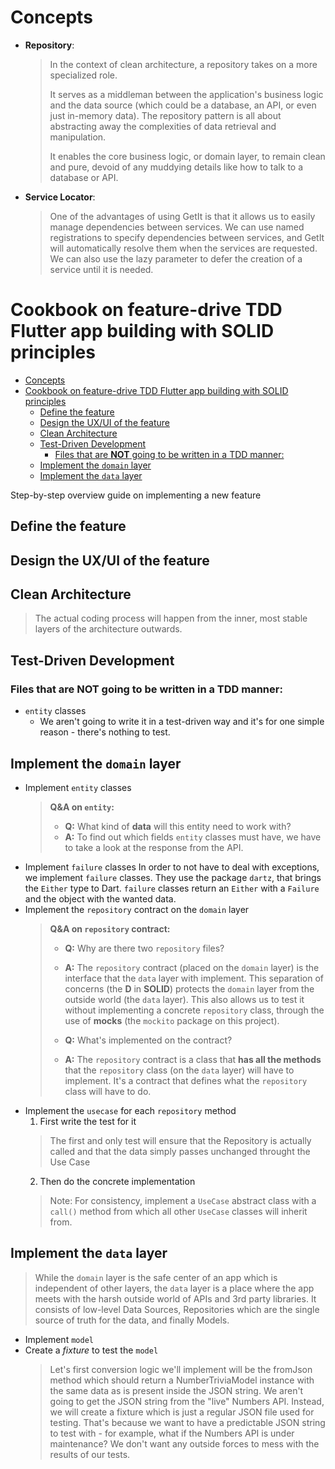 
# Concepts
- **Repository**:
  > In the context of clean architecture, a repository takes on a more
  > specialized role.
  > 
  > It serves as a middleman between the application's business logic and the
  > data source (which could be a database, an API, or even just in-memory
  > data). The repository pattern is all about abstracting away the complexities
  > of data retrieval and manipulation.
  > 
  > It enables the core business logic, or domain layer, to remain clean and
pure, devoid of any muddying details like how to talk to a database or API.
- **Service Locator**:
  > One of the advantages of using GetIt is that it allows us to easily manage
  >dependencies between services. We can use named registrations to specify
  >dependencies between services, and GetIt will automatically resolve them when
  >the services are requested. We can also use the lazy parameter to defer the
  >creation of a service until it is needed.
# Cookbook on feature-drive TDD Flutter app building with SOLID principles

- [Concepts](#concepts)
- [Cookbook on feature-drive TDD Flutter app building with SOLID principles](#cookbook-on-feature-drive-tdd-flutter-app-building-with-solid-principles)
  - [Define the feature](#define-the-feature)
  - [Design the UX/UI of the feature](#design-the-uxui-of-the-feature)
  - [Clean Architecture](#clean-architecture)
  - [Test-Driven Development](#test-driven-development)
    - [Files that are **NOT** going to be written in a TDD manner:](#files-that-are-not-going-to-be-written-in-a-tdd-manner)
  - [Implement the `domain` layer](#implement-the-domain-layer)
  - [Implement the `data` layer](#implement-the-data-layer)

Step-by-step overview guide on implementing a new feature

## Define the feature

## Design the UX/UI of the feature

## Clean Architecture

> The actual coding process will happen from the inner, most stable layers of
> the architecture outwards.

## Test-Driven Development

### Files that are **NOT** going to be written in a TDD manner:

- `entity` classes
  - We aren't going to write it in a test-driven way and it's for one simple
    reason - there's nothing to test.

## Implement the `domain` layer

- Implement `entity` classes
  > **Q&A on `entity`:**
  >
  > - **Q:** What kind of **data** will this entity need to work with?
  > - **A:** To find out which fields `entity` classes must have, we have to
  >   take a look at the response from the API.
- Implement `failure` classes In order to not have to deal with exceptions, we
  implement `failure` classes. They use the package `dartz`, that brings the
  `Either` type to Dart. `failure` classes return an `Either` with a `Failure`
  and the object with the wanted data.
- Implement the `repository` contract on the `domain` layer
  > **Q&A on `repository` contract:**
  >
  > - **Q:** Why are there two `repository` files?
  > - **A:** The `repository` contract (placed on the `domain` layer) is the
  >   interface that the `data` layer with implement. This separation of
  >   concerns (the **D** in **SOLID**) protects the `domain` layer from the
  >   outside world (the `data` layer). This also allows us to test it without
  >   implementing a concrete `repository` class, through the use of **mocks**
  >   (the `mockito` package on this project).
  >
  > - **Q:** What's implemented on the contract?
  > - **A:** The `repository` contract is a class that **has all the methods**
  >   that the `repository` class (on the `data` layer) will have to implement.
  >   It's a contract that defines what the `repository` class will have to do.
- Implement the `usecase` for each `repository` method
  1. First write the test for it
  > The first and only test will ensure that the Repository is
  actually called and that the data simply passes unchanged throught the Use
  Case
  2. Then do the concrete implementation
  > Note: For consistency, implement a `UseCase` abstract class with a `call()`
  > method from which all other `UseCase` classes will inherit from.

## Implement the `data` layer
> While the `domain` layer is the safe center of an app which is independent of
> other layers, the `data` layer is a place where the app meets with the harsh
> outside world of APIs and 3rd party libraries. It consists of low-level Data
> Sources, Repositories which are the single source of truth for the data, and
> finally Models.
  - Implement `model`
  - Create a _fixture_ to test the `model`
     > Let's first conversion logic we'll implement will be the fromJson method
     > which should return a NumberTriviaModel instance with the same data as is
     > present inside the JSON string. We aren't going to get the JSON string
     > from the "live" Numbers API. Instead, we will create a fixture which is
     > just a regular JSON file used for testing. That's because we want to have
     > a predictable JSON string to test with - for example, what if the Numbers
     > API is under maintenance? We don't want any outside forces to mess with
     > the results of our tests.
